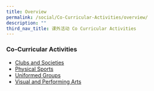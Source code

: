 ```yaml
---
title: Overview
permalink: /social/Co-Curricular-Activities/overview/
description: ""
third_nav_title: 课外活动 Co Curricular Activities
---
```


### Co-Curricular Activities

*   [Clubs and Societies](https://staging.d1zbyh3gidoh8o.amplifyapp.com/cca/Clubs-and-Societies/chess-club/)
*   [Physical Sports](https://staging.d1zbyh3gidoh8o.amplifyapp.com/cca/Physical-Sports/badminton/)
*   [Uniformed Groups](https://staging.d1zbyh3gidoh8o.amplifyapp.com/cca/Uniformed-Groups/brownies/)
*   [Visual and Performing Arts](https://staging.d1zbyh3gidoh8o.amplifyapp.com/cca/Visual-and-Performing-Arts/art-club/)